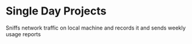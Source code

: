 # Single Day Projects
Sniffs network traffic on local machine and records it and sends weekly usage reports
